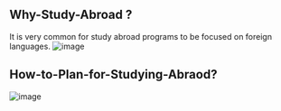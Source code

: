 Why-Study-Abroad ?
---------------------
It is very common for study abroad programs to be focused on foreign languages.
![image](https://github.com/SohelRana-aiub-Pro/Study-Abroad-Preps-Related-Tasks/assets/133596903/05b23b31-43ad-44cd-8738-d8e4690c7c11)

How-to-Plan-for-Studying-Abraod?
-------------------------------


![image](https://github.com/SohelRana-aiub-Pro/Study-Abroad-Preps-Related-Tasks/assets/133596903/acfc761b-e240-419c-8d94-56879a6cadce)
